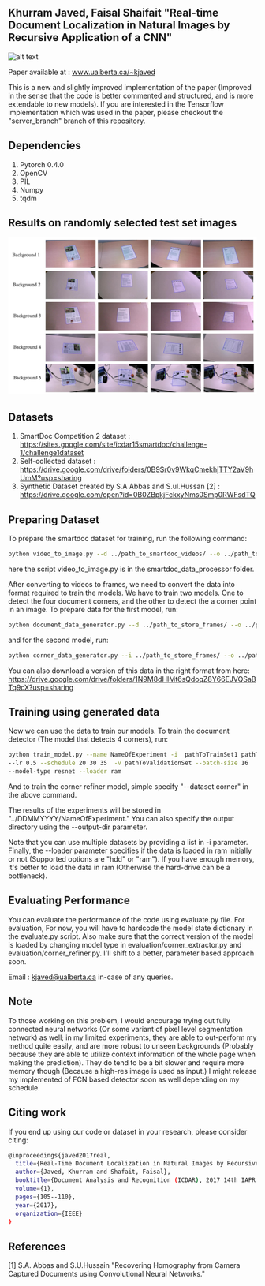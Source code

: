 ## Khurram Javed, Faisal Shaifait "Real-time Document Localization in Natural Images by Recursive Application of a CNN" 

![alt text](https://khurramjaved96.github.io/random/recursiveCNN.png "Architecture")

Paper available at : www.ualberta.ca/~kjaved

This is a new and slightly improved implementation of the paper (Improved in the sense that the code is better commented and structured, and is more extendable to new models). If you are interested in the Tensorflow implementation which was used in the paper, please checkout the "server_branch" branch of this repository. 

## Dependencies
1. Pytorch 0.4.0
2. OpenCV
3. PIL 
4. Numpy
5. tqdm 

## Results on randomly selected test set images
![alt text](results/qualitativeResults.jpg "Qualitative Results")
## Datasets 
1. SmartDoc Competition 2 dataset : https://sites.google.com/site/icdar15smartdoc/challenge-1/challenge1dataset
2. Self-collected dataset : https://drive.google.com/drive/folders/0B9Sr0v9WkqCmekhjTTY2aV9hUmM?usp=sharing
3. Synthetic Dataset created by S.A Abbas and S.ul.Hussan [2] : https://drive.google.com/open?id=0B0ZBpkjFckxyNms0Smp0RWFsdTQ

## Preparing Dataset
 
To prepare the smartdoc dataset for training, run the following command: 

``` bash
python video_to_image.py --d ../path_to_smartdoc_videos/ --o ../path_to_store_frames
```
here the script video_to_image.py is in the smartdoc_data_processor folder. 

After converting to videos to frames, we need to convert the data into format required to train the models. We have to train two models. One to detect the four document corners, and the other to detect the a corner point in an image. To prepare data for the first model, run:
``` bash
python document_data_generator.py --d ../path_to_store_frames/ --o ../path_to_train_set
```
and for the second model, run:

``` bash
python corner_data_generator.py --i ../path_to_store_frames/ --o ../path_to_corner_train_set
```

You can also download a version of this data in the right format from here: 
https://drive.google.com/drive/folders/1N9M8dHIMt6sQdoqZ8Y66EJVQSaBTq9cX?usp=sharing

## Training using generated data

Now we can use the data to train our models. To train the document detector (The model that detects 4 corners), run:

``` bash
python train_model.py --name NameOfExperiment -i  pathToTrainSet1 pathToTrainSet2 
--lr 0.5 --schedule 20 30 35  -v pathToValidationSet --batch-size 16 
--model-type resnet --loader ram
``` 

And to train the corner refiner model, simple specify "--dataset corner" in the above command.

The results of the experiments will be stored in "../DDMMYYYY/NameOfExperiment." You can also specify the output directory using the --output-dir parameter. 

Note that you can use multiple datasets by providing a list in -i parameter. Finally, the --loader parameter specifies if the data is loaded in ram initially or not (Supported options are "hdd" or "ram"). If you have enough memory, it's better to load the data in ram (Otherwise the hard-drive can be a bottleneck). 

## Evaluating Performance 

You can evaluate the performance of the code using evaluate.py file. For evaluation, For now, you will have to hardcode the model state dictionary in the evaluate.py script. Also make sure that the correct version of the model is loaded by changing model type in evaluation/corner_extractor.py and evaluation/corner_refiner.py. I'll shift to a better, parameter based approach soon. 

Email : kjaved@ualberta.ca in-case of any queries. 

## Note
To those working on this problem, I would encourage trying out fully connected neural networks (Or some variant of pixel level segmentation network) as well; in my limited experiments, they are able to out-perform my method quite easily, and are more robust to unseen backgrounds (Probably because they are able to utilize context information of the whole page when making the prediction). They do tend to be a bit slower and require more memory though (Because a high-res image is used as input.) I might release my implemented of FCN based detector soon as well depending on my schedule. 

## Citing work 
If you end up using our code or dataset in your research, please consider citing:
``` bash
@inproceedings{javed2017real,
  title={Real-Time Document Localization in Natural Images by Recursive Application of a CNN},
  author={Javed, Khurram and Shafait, Faisal},
  booktitle={Document Analysis and Recognition (ICDAR), 2017 14th IAPR International Conference on},
  volume={1},
  pages={105--110},
  year={2017},
  organization={IEEE}
}
```


## References 
[1] S.A. Abbas and S.U.Hussain "Recovering Homography from Camera Captured Documents using Convolutional
               Neural Networks."
